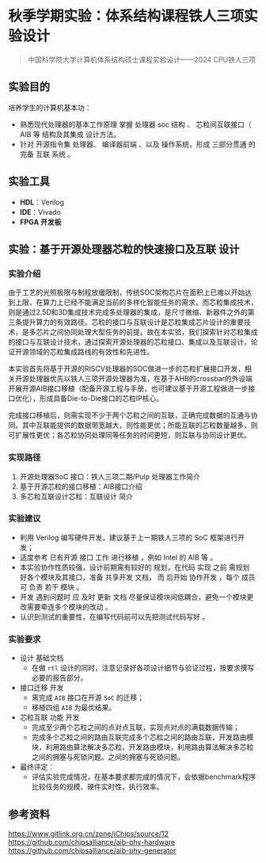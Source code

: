 # 秋季学期实验：体系结构课程铁人三项实验设计

> 中国科学院大学计算机体系结构硕士课程实验设计——2024 CPU铁人三项

## 实验目的

培养学生的计算机基本功：

- 熟悉现代处理器的基本工作原理 掌握 处理器 soc 结构 、 芯粒间互联接口（ AIB 等 结构及其集成 设计方法。
- 针对 开源指令集 处理器、 编译器前端 、以及 操作系统，形成 三部分贯通 的完备 互联 系统 。

## 实验工具

- **HDL**：Verilog
- **IDE**：Vivado
- **FPGA 开发板** 

## 实验：基于开源处理器芯粒的快速接口及互联 设计

### 实验介绍

由于工艺的光照极限与制程放缓限制，传统SOC架构芯片在面积上已难以开始达到上限，在算力上已经不能满足当前的多样化智能任务的需求，而芯粒集成技术，则是通过2.5D和3D集成技术完成多处理器的集成，是尺寸微缩、新器件之外的第三条提升算力的有效路径。芯粒的接口与互联设计是芯粒集成芯片设计的重要技术，是多芯片之间协同处理大型任务的前提。故在本实验，我们探索针对芯粒集成的接口与互联设计技术，通过探索开源处理器的芯粒接口、集成以及互联设计，论证开源领域的芯粒集成路线的有效性和先进性。

本实验首先将基于开源的RISCV处理器的SOC做进一步的芯粒扩展接口开发，相关开源处理器优先以铁人三项开源处理器为准，在基于AHB的crossbar的外设端开展开源AIB接口移植（配备开源工程与手册，也可建议基于开源工程做进一步接口优化），形成具备Die-to-Die接口的芯粒IP核心。

完成接口移植后，则需实现不少于两个芯粒之间的互联，正确完成数据的互通与协同。其中互联能提供的数据带宽越大，则性能更优；所能互联的芯粒数量越多，则可扩展性更优；各芯粒协同处理同等任务的时间更短，则互联与协同设计更优。

### 实现路径

1. 开源处理器SoC 接口：铁人三项二期/Pulp 处理器工作简介
2. 基于开源芯粒的接口移植：AIB接口介绍
3. 多芯粒互联设计芯粒：互联设计 简介

### 实验建议

- 利用 Verilog 编写硬件开发，建议基于上一期铁人三项的 SoC 框架进行开发；
- 适度参考 已有开源 接口 工作 进行移植 ，例如 Intel 的 AIB 等 。
- 本实验协作性质较强，设计前期需有较好的 规划，在代码 实现 之前 需规划 好各个模块及其接口，准备 共享开发 文档， 而 后开始 协作开发 ，每个 成员可 负责 若干 模块 。
- 开发 遇到问题时 应 及时 更新 文档 尽量保证模块间低耦合，避免一个模块更改需要牵连多个模块的改动 。
- 认识到测试的重要性，在编写代码前可以先把测试代码写好 。

### 实验要求

- 设计 基础文档
  - 在做 `rtl` 设计的同时，注意记录好各项设计细节与验证过程，按要求撰写必要的报告部分。
- 接口迁移 开发
  - 需完成 `AIB` 接口在开源 `SoC` 的迁移；
  - 移植四组 `AIB` 为最优结果。
- 芯粒互联 功能 开发
  - 完成至少两个芯粒之间的点对点互联，实现点对点的满载数据传输；
  - 完成多个芯粒之间的路由互联完成多个芯粒之间的路由互联，开发路由模块，利用路由算法解决多芯粒，开发路由模块，利用路由算法解决多芯粒之间的拥塞与死锁问题。之间的拥塞与死锁问题。
- 最终评定：
  - 评估实验完成情况，在基本要求都完成的情况下，会依据benchmark程序比较任务的规模、硬件实时性，执行效率。

## 参考资料

https://www.gitlink.org.cn/zone/iChips/source/12
https://github.com/chipsalliance/aib-phy-hardware
https://github.com/chipsalliance/aib-phy-generator